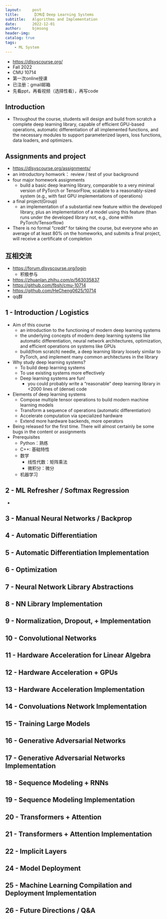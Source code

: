 ```yaml
---
layout:     post
title:      【CMU】Deep Learning Systems
subtitle:   Algorithms and Implementation
date:       2022-12-01
author:     bjmsong
header-img: 
catalog: true
tags:
    - ML System
---
```

- https://dlsyscourse.org/
- Fall 2022
- CMU 10714
- 第一次online授课
- 已注册：gmail邮箱
- 先看ppt，再看视频（选择性看），再写code

## Introduction
- Throughout the course, students will design and build from scratch a complete deep learning library, capable of efficient GPU-based operations, automatic differentiation of all implemented functions, and the necessary modules to support parameterized layers, loss functions, data loaders, and optimizers.

## Assignments and project
- https://dlsyscourse.org/assignments/
- an introductory homwork： review / test of your background
- four major homework assignments 
    - build a basic deep learning library, comparable to a very minimal version of PyTorch or TensorFlow, scalable to a reasonably-sized system (e.g., with fast GPU implementations of operations)
- a final project(Group)
    - an implementation of a substantial new feature within the developed library, plus an implementation of a model using this feature (than runs under the developed library not, e.g., done within PyTorch/Tensorflow)
- There is no formal “credit” for taking the course, but everyone who an average of at least 80% on the homeworks, and submits a final project, will receive a certificate of completion

## 互相交流
- https://forum.dlsyscourse.org/login
     - 积极参与
- https://zhuanlan.zhihu.com/p/563035837
- https://github.com/fbsh/cmu-10714
- https://github.com/HeCheng0625/10714
- qq群

## 1 - Introduction / Logistics
- Aim of this course
    - an introduction to the functioning of modern deep learning systems
    - the underlying concepts of modern deep learning systems like automatic differentiation, neural network architectures, optimization, and efficient operations on systems like GPUs
    -  build(from scratch) needle, a deep learning library loosely similar to PyTorch, and implement many common architectures in the library
- Why study deep learning systems?
    - To build deep learning systems
    - To use existing systems more effectively
    - Deep learning systems are fun!
        - you could probably write a “reasonable” deep learning library in <2000 lines of (dense) code
- Elements of deep learning systems
    - Compose multiple tensor operations to build modern machine learning models
    - Transform a sequence of operations (automatic differentiation)
    - Accelerate computation via specialized hardware
    - Extend more hardware backends, more operators
- Being released for the first time. There will almost certainly be some bugs in the content or assignments
- Prerequisites
    - Python：熟练
    - C++: 基础特性
    - 数学
        - 线性代数：矩阵乘法
        - 微积分：微分
    - 机器学习

## 2 - ML Refresher / Softmax Regression
- 

## 3 - Manual Neural Networks / Backprop

## 4 - Automatic Differentiation

## 5 - Automatic Differentiation Implementation

## 6 - Optimization

## 7 - Neural Network Library Abstractions

## 8 - NN Library Implementation

## 9 - Normalization, Dropout, + Implementation

## 10 - Convolutional Networks

## 11 - Hardware Acceleration for Linear Algebra

## 12 - Hardware Acceleration + GPUs

## 13 - Hardware Acceleration Implementation

## 14 - Convoluations Network Implementation

## 15 - Training Large Models

## 16 - Generative Adversarial Networks


## 17 - Generative Adversarial Networks Implementation

## 18 - Sequence Modeling + RNNs

## 19 - Sequence Modeling Implementation

## 20 - Transformers + Attention

## 21 - Transformers + Attention Implementation

## 22 - Implicit Layers

## 24 - Model Deployment

## 25 - Machine Learning Compilation and Deployment Implementation

## 26 - Future Directions / Q&A 
